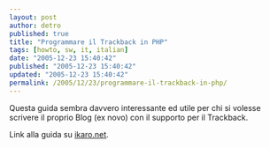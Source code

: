 ```yaml
---
layout: post
author: detro
published: true
title: "Programmare il Trackback in PHP"
tags: [howto, sw, it, italian]
date: "2005-12-23 15:40:42"
published: "2005-12-23 15:40:42"
updated: "2005-12-23 15:40:42"
permalink: /2005/12/23/programmare-il-trackback-in-php/
---
```


Questa guida sembra davvero interessante ed utile per chi si volesse scrivere il proprio Blog (ex novo) con il supporto per il Trackback.

Link alla guida su <a href="http://www.ikaro.net/articoli/cnt/programmazione_trackback-00150.html">ikaro.net</a>.
